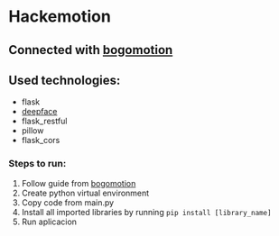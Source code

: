 # Hackemotion

## Connected with [bogomotion](https://github.com/azizko1337/bogomotion)

## Used technologies:

- flask
- [deepface](https://github.com/serengil/deepface)
- flask_restful
- pillow
- flask_cors

### Steps to run:

1. Follow guide from [bogomotion](https://github.com/azizko1337/bogomotion)
2. Create python virtual environment
3. Copy code from main.py
4. Install all imported libraries by running `pip install [library_name]`
5. Run aplicacion